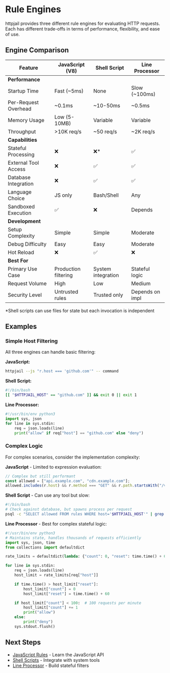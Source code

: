 # Rule Engines

httpjail provides three different rule engines for evaluating HTTP requests. Each has different trade-offs in terms of performance, flexibility, and ease of use.

## Engine Comparison

| Feature | JavaScript (V8) | Shell Script | Line Processor |
|---------|----------------|--------------|----------------|
| **Performance** | | | |
| Startup Time | Fast (~5ms) | None | Slow (~100ms) |
| Per-Request Overhead | ~0.1ms | ~10-50ms | ~0.5ms |
| Memory Usage | Low (5-10MB) | Variable | Variable |
| Throughput | >10K req/s | ~50 req/s | ~2K req/s |
| **Capabilities** | | | |
| Stateful Processing | ❌ | ❌* | ✅ |
| External Tool Access | ❌ | ✅ | ✅ |
| Database Integration | ❌ | ✅ | ✅ |
| Language Choice | JS only | Bash/Shell | Any |
| Sandboxed Execution | ✅ | ❌ | Depends |
| **Development** | | | |
| Setup Complexity | Simple | Simple | Moderate |
| Debug Difficulty | Easy | Easy | Moderate |
| Hot Reload | ❌ | ✅ | ❌ |
| **Best For** | | | |
| Primary Use Case | Production filtering | System integration | Stateful logic |
| Request Volume | High | Low | Medium |
| Security Level | Untrusted rules | Trusted only | Depends on impl |

*Shell scripts can use files for state but each invocation is independent

## Examples

### Simple Host Filtering

All three engines can handle basic filtering:

**JavaScript:**

```bash
httpjail --js "r.host === 'github.com'" -- command
```

**Shell Script:**

```bash
#!/bin/bash
[[ "$HTTPJAIL_HOST" == "github.com" ]] && exit 0 || exit 1
```

**Line Processor:**

```python
#!/usr/bin/env python3
import sys, json
for line in sys.stdin:
    req = json.loads(line)
    print("allow" if req["host"] == "github.com" else "deny")
```

### Complex Logic

For complex scenarios, consider the implementation complexity:

**JavaScript** - Limited to expression evaluation:

```javascript
// Complex but still performant
const allowed = ["api.example.com", "cdn.example.com"];
allowed.includes(r.host) && r.method === "GET" && r.path.startsWith("/v1/");
```

**Shell Script** - Can use any tool but slow:

```bash
#!/bin/bash
# Check against database, but spawns process per request
psql -c "SELECT allowed FROM rules WHERE host='$HTTPJAIL_HOST'" | grep -q true
```

**Line Processor** - Best for complex stateful logic:

```python
#!/usr/bin/env python3
# Maintains state, handles thousands of requests efficiently
import sys, json, time
from collections import defaultdict

rate_limits = defaultdict(lambda: {"count": 0, "reset": time.time() + 60})

for line in sys.stdin:
    req = json.loads(line)
    host_limit = rate_limits[req["host"]]

    if time.time() > host_limit["reset"]:
        host_limit["count"] = 0
        host_limit["reset"] = time.time() + 60

    if host_limit["count"] < 100:  # 100 requests per minute
        host_limit["count"] += 1
        print("allow")
    else:
        print("deny")
    sys.stdout.flush()
```

## Next Steps

- [JavaScript Rules](./javascript-rules.md) - Learn the JavaScript API
- [Shell Scripts](./shell-scripts.md) - Integrate with system tools
- [Line Processor](./line-processor.md) - Build stateful filters
